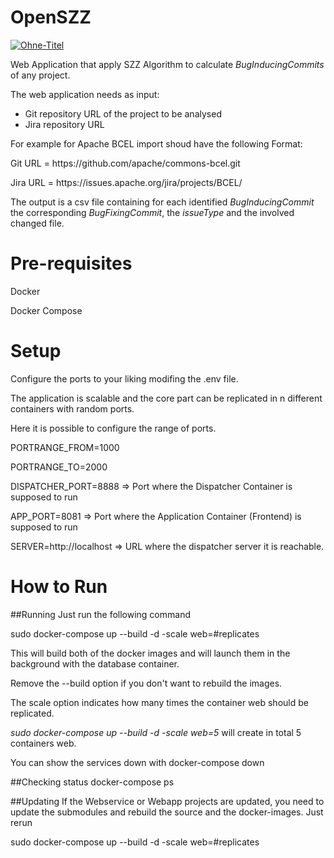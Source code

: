 # OpenSZZ

<a href="https://ibb.co/SdtJLnG"><img src="https://i.ibb.co/b2s7fBD/Ohne-Titel.png" alt="Ohne-Titel" border="0"></a>

Web Application that apply SZZ Algorithm to calculate <i>BugInducingCommits</i> of any project. 

The web application needs as input:
- Git repository URL of the project to be analysed
- Jira repository URL

For example for Apache BCEL import shoud have the following Format:
<p>Git URL = https://github.com/apache/commons-bcel.git
<p>Jira URL = https://issues.apache.org/jira/projects/BCEL/ 

The output is a csv file containing for each identified <i>BugInducingCommit</i> the corresponding
<i>BugFixingCommit</i>, the <i>issueType</i> and the involved changed file.

 

# Pre-requisites
Docker 
<p>Docker Compose

# Setup
Configure the ports to your liking modifing the .env file.

The application is scalable and the core part can be replicated in n different containers with random ports.
<p>Here it is possible to configure the range of ports. 
<p>PORTRANGE_FROM=1000
<p>PORTRANGE_TO=2000

DISPATCHER_PORT=8888 => Port where the Dispatcher Container is supposed to run
<p>APP_PORT=8081 => Port where the Application Container (Frontend) is supposed to run

SERVER=http://localhost => URL where the dispatcher server it is reachable.

# How to Run
##Running Just run the following command

sudo docker-compose up --build -d -scale web=#replicates

This will build both of the docker images and will launch them in the background with the database container. 
<p>Remove the --build option if you don't want to rebuild the images.
<p>The scale option indicates how many times the container web should be replicated. 
<p><i>sudo docker-compose up --build -d -scale web=5</i> will create in total 5 containers web.

You can show the services down with
docker-compose down

##Checking status
docker-compose ps

##Updating If the Webservice or Webapp projects are updated, you need to update the submodules and rebuild the source and the docker-images. Just rerun

sudo docker-compose up --build -d -scale web=#replicates
